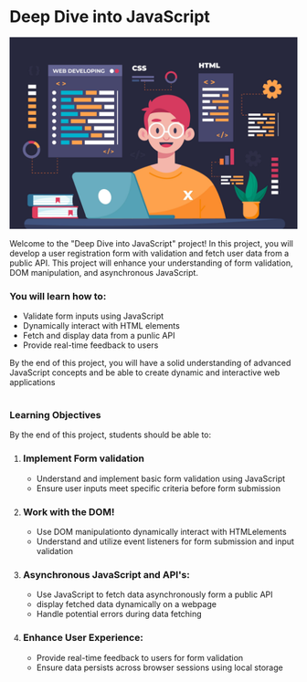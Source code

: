 <h1>
    Deep Dive into JavaScript
</h1>

<img src="./e0e7737e1938b51a9011e85a4c16b351817a7ef8.jpg" alt="webdev">

<p>
    Welcome to the "Deep Dive into JavaScript" project! In this project, you will develop a user registration form with validation and fetch user data from a public API. This project will enhance your understanding of form validation, DOM manipulation, and asynchronous JavaScript.
</p>

<p>
    <h3>
        You will learn how to:
    </h3>
    <ul>
        <li>
            Validate form inputs using JavaScript
        </li>
        <li>
            Dynamically interact with HTML elements
        </li>
        <li>
            Fetch and display data from a punlic API
        </li>
        <li>
            Provide real-time feedback to users
        </li>
    </ul>
    By the end of this project, you will have a solid understanding of advanced JavaScript concepts and be able to create dynamic and interactive web applications
</p>

<h1>
    <h3>
        Learning Objectives
    </h3>    
</h1>

<p>
    By the end of this project, students should be able to:
    <ol>
        <li>
            <h3>
                Implement Form validation
            </h3>
            <ul>
                <li>
                    Understand and implement basic form validation using JavaScript
                </li>
                <li>
                    Ensure user inputs meet specific criteria before form submission
                </li>
            </ul>
        </li>
        <li>
            <h3>
                Work with the DOM!
            </h3> 
            <ul>
                <li>
                Use DOM manipulationto dynamically interact with HTMLelements
                </li>
                <li>
                    Understand and utilize event listeners for form submission and input validation
                </li>
            </ul>
        </li>
        <li>
            <h3>
                Asynchronous JavaScript and API's:
            </h3> 
            <ul>
                <li>
                Use JavaScript to fetch data asynchronously form a public API
                </li>
                <li>
                    display fetched data dynamically on a webpage
                </li>
                <li>
                    Handle potential errors during data fetching
                </li>
            </ul>
        </li>
        <li>
            <h3>
                Enhance User Experience:
            </h3>
            <ul>
                <li>
                Provide real-time feedback to users for form validation
                </li>
                <li>
                    Ensure data persists across browser sessions using local storage
                </li>
            </ul>
        </li>
    </ol>
</p>
